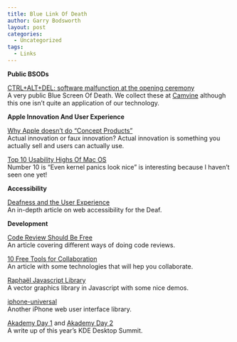 ```yaml
---
title: Blue Link Of Death
author: Garry Bodsworth
layout: post
categories:
  - Uncategorized
tags:
  - Links
---
```

**Public BSODs**

[CTRL+ALT+DEL: software malfunction at the opening ceremony][1]  
A very public Blue Screen Of Death. We collect these at [Camvine][2] although this one isn&#8217;t quite an application of our technology.

**Apple Innovation And User Experience**

[Why Apple doesn’t do “Concept Products”][3]  
Actual innovation or faux innovation? Actual innovation is something you actually sell and users can actually use.

[Top 10 Usability Highs Of Mac OS][4]  
Number 10 is &#8220;Even kernel panics look nice&#8221; is interesting because I haven&#8217;t seen one yet!

**Accessibility**

[Deafness and the User Experience][5]  
An in-depth article on web accessibility for the Deaf.

**Development**

[Code Review Should Be Free][6]  
An article covering different ways of doing code reviews.

[10 Free Tools for Collaboration][7]  
An article with some technologies that will hep you collaborate.

[Raphaël Javascript Library][8]  
A vector graphics library in Javascript with some nice demos.

[iphone-universal][9]  
Another iPhone web user interface library.

[Akademy Day 1][10] and [Akademy Day 2][11]  
A write up of this year&#8217;s KDE Desktop Summit.

 [1]: http://www.smh.com.au/news/off-the-field/bills-blue-screen-of-death-malfunction/2008/08/12/1218306871673.html
 [2]: http://www.camvine.com
 [3]: http://counternotions.com/2008/08/12/concept-products/
 [4]: http://www.smashingmagazine.com/2008/08/12/top-10-usability-highs-of-the-mac-os/
 [5]: http://www.alistapart.com/articles/deafnessandtheuserexperience
 [6]: http://benjamin-meyer.blogspot.com/2008/08/code-review-should-be-free.html
 [7]: http://www.lifehack.org/articles/technology/10-free-tools-for-collaboration.html
 [8]: http://dmitry.baranovskiy.com/raphael/
 [9]: http://code.google.com/p/iphone-universal/
 [10]: http://dot.kde.org/1218353987/
 [11]: http://dot.kde.org/1218497374/